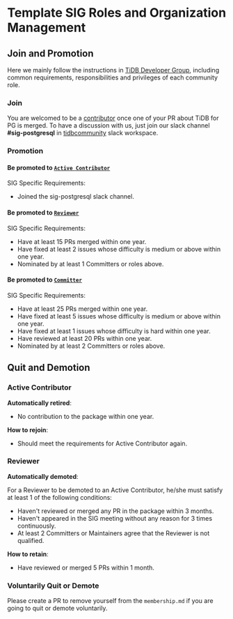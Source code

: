 # Template SIG Roles and Organization Management

<!--
Outline the organism specific to this SIG, as well as those that differ from [SIG Governance](sig-governance.md)
-->

## Join and Promotion

Here we mainly follow the instructions in [TiDB Developer Group](../../architecture/README.md#tidb-developer-group), including common requirements, responsibilities and privileges of each community role.

### Join

You are welcomed to be a [contributor](../../architecture/README.md#contributor) once one of your PR about TiDB for PG is merged.
To have a discussion with us, just join our slack channel **#sig-postgresql** in [tidbcommunity](https://pingcap.com/tidbslack) slack workspace.

### Promotion

#### Be promoted to [`Active Contributor`](../../architecture/README.md#active-contributor)

SIG Specific Requirements:

* Joined the sig-postgresql slack channel.

#### Be promoted to [`Reviewer`](../../architecture/README.md#reviewer)

SIG Specific Requirements:

* Have at least 15 PRs merged within one year.
* Have fixed at least 2 issues whose difficulty is medium or above within one year.
* Nominated by at least 1 Committers or roles above.


#### Be promoted to [`Committer`](../../architecture/README.md#committer)

SIG Specific Requirements:

* Have at least 25 PRs merged within one year.
* Have fixed at least 5 issues whose difficulty is medium or above within one year.
* Have fixed at least 1 issues whose difficulty is hard within one year.
* Have reviewed at least 20 PRs within one year.
* Nominated by at least 2 Committers or roles above.

## Quit and Demotion

### Active Contributor

**Automatically retired**:

* No contribution to the package within one year.

**How to rejoin**:

* Should meet the requirements for Active Contributor again.

### Reviewer

**Automatically demoted**:

For a Reviewer to be demoted to an Active Contributor, he/she must satisfy at
least 1 of the following conditions:

* Haven't reviewed or merged any PR in the package within 3 months.
* Haven't appeared in the SIG meeting without any reason for 3 times continuously.
* At least 2 Committers or Maintainers agree that the Reviewer is not qualified.

**How to retain**:

* Have reviewed or merged 5 PRs within 1 month.

### Voluntarily Quit or Demote

Please create a PR to remove yourself from the `membership.md` if you are
going to quit or demote voluntarily.
